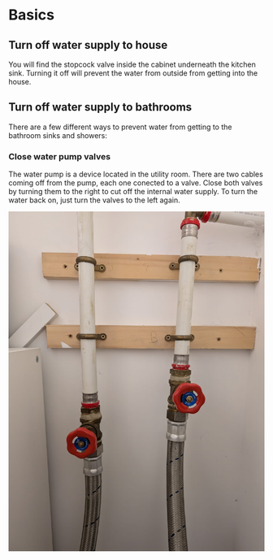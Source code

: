 # Basics

## Turn off water supply to house

You will find the stopcock valve inside the cabinet underneath the kitchen sink. Turning it off will prevent the water from outside from getting into the house.

## Turn off water supply to bathrooms

There are a few different ways to prevent water from getting to the bathroom sinks and showers:

### Close water pump valves

The water pump is a device located in the utility room. There are two cables coming off from the pump, each one conected to a valve. Close both valves by turning them to the right to cut off the internal water supply. To turn the water back on, just turn the valves to the left again.

![alt text](./pump-valves.jpeg)
